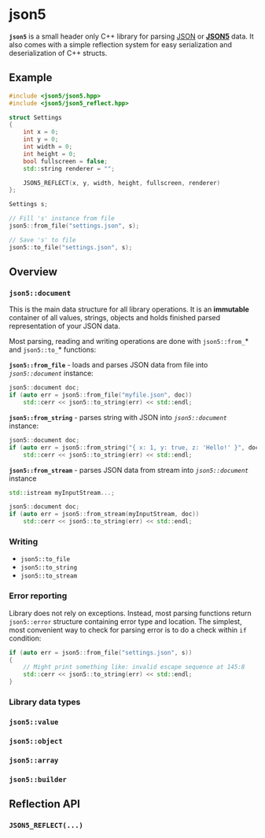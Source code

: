 # json5
**`json5`** is a small header only C++ library for parsing [JSON](https://en.wikipedia.org/wiki/JSON) or [**JSON5**](https://json5.org/) data. It also comes with a simple reflection system for easy serialization and deserialization of C++ structs.

## Example
```cpp
#include <json5/json5.hpp>
#include <json5/json5_reflect.hpp>

struct Settings
{
	int x = 0;
	int y = 0;
	int width = 0;
	int height = 0;
	bool fullscreen = false;
	std::string renderer = "";

	JSON5_REFLECT(x, y, width, height, fullscreen, renderer)
};

Settings s;

// Fill 's' instance from file
json5::from_file("settings.json", s);

// Save 's' to file
json5::to_file("settings.json", s);
```

## Overview

### `json5::document`
This is the main data structure for all library operations. It is an **immutable** container of all values, strings, objects and holds finished parsed representation of your JSON data.

Most parsing, reading and writing operations are done with `json5::from_`* and `json5::to_`* functions:

**`json5::from_file`** - loads and parses JSON data from file into *`json5::document`* instance:
```cpp
json5::document doc;
if (auto err = json5::from_file("myfile.json", doc))
	std::cerr << json5::to_string(err) << std::endl;
```

**`json5::from_string`** - parses string with JSON into *`json5::document`* instance:
```cpp
json5::document doc;
if (auto err = json5::from_string("{ x: 1, y: true, z: 'Hello!' }", doc))
	std::cerr << json5::to_string(err) << std::endl;
```

**`json5::from_stream`** - parses JSON data from stream into *`json5::document`* instance
```cpp
std::istream myInputStream...;

json5::document doc;
if (auto err = json5::from_stream(myInputStream, doc))
	std::cerr << json5::to_string(err) << std::endl;
```

### Writing
- `json5::to_file`
- `json5::to_string`
- `json5::to_stream`

### Error reporting

Library does not rely on exceptions. Instead, most parsing functions return `json5::error` structure containing error type and location. The simplest, most convenient way to check for parsing error is to do a check within `if` condition:
```cpp
if (auto err = json5::from_file("settings.json", s))
{
	// Might print something like: invalid escape sequence at 145:8
	std::cerr << json5::to_string(err) << std::endl;
}
```

### Library data types

### `json5::value`

### `json5::object`

### `json5::array`

### `json5::builder`

## Reflection API

### `JSON5_REFLECT(...)`
